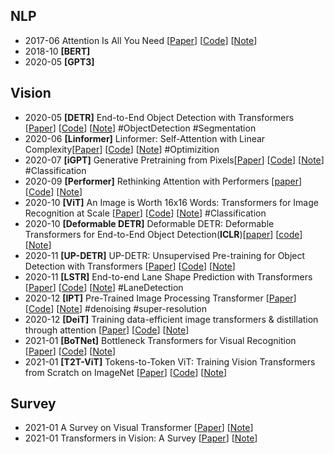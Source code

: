 ## NLP

- 2017-06 Attention Is All You Need [[Paper](https://arxiv.org/pdf/1706.03762.pdf)] [[Code](https://nbviewer.jupyter.org/github/tensorflow/docs/blob/master/site/en/tutorials/text/transformer.ipynb)] [[Note](https://github.com/junxnone/tech-io/issues/756)]
- 2018-10 **[BERT]**
- 2020-05 **[GPT3]**



## Vision

- 2020-05 **[DETR]** End-to-End Object Detection with Transformers [[Paper](https://arxiv.org/abs/2005.12872v3)] [[Code](https://github.com/facebookresearch/detr)] [[Note](notelink)] #ObjectDetection #Segmentation
- 2020-06 **[Linformer]** Linformer: Self-Attention with Linear Complexity[[Paper](https://arxiv.org/abs/2006.04768v3)] [[Code](https://github.com/lucidrains/linformer)] [[Note](notelink)] #Optimizition
- 2020-07 **[iGPT]** Generative Pretraining from Pixels[[Paper](https://cdn.openai.com/papers/Generative_Pretraining_from_Pixels_V2.pdf)] [[Code](https://github.com/openai/image-gpt)] [[Note](notelink)] #Classification
- 2020-09 **[Performer]** Rethinking Attention with Performers  [[paper](https://arxiv.org/pdf/2009.14794.pdf)] [[Code](https://github.com/google-research/google-research/tree/master/performer)] [[Note](https://github.com/junxnone/tech-io/issues/925)]
- 2020-10 **[ViT]** An Image is Worth 16x16 Words: Transformers for Image Recognition at Scale [[Paper](https://arxiv.org/abs/2010.11929)] [[Code](https://github.com/google-research/vision_transformer)] [[Note](notelink)] #Classification
- 2020-10 **[Deformable DETR]** Deformable DETR: Deformable Transformers for End-to-End Object Detection(**ICLR**)[[paper](https://arxiv.org/abs/2010.04159)] [[code](https://github.com/fundamentalvision/Deformable-DETR)] [[Note](notelink)]
- 2020-11 **[UP-DETR]** UP-DETR: Unsupervised Pre-training for Object Detection with Transformers [[Paper](https://arxiv.org/abs/2011.09094)] [[Code](codelink)] [[Note](notelink)]
- 2020-11 **[LSTR]** End-to-end Lane Shape Prediction with Transformers [[Paper](https://arxiv.org/pdf/2011.04233.pdf)] [[Code](https://github.com/liuruijin17/LSTR)] [[Note](notelink)] #LaneDetection
- 2020-12 **[IPT]** Pre-Trained Image Processing Transformer [[Paper](https://arxiv.org/abs/2012.00364)] [[Code](codelink)] [[Note](notelink)] #denoising #super-resolution
- 2020-12 **[DeiT]** Training data-efficient image transformers & distillation through attention [[Paper](https://arxiv.org/abs/2012.12877)] [[Code](https://github.com/facebookresearch/deit)]  [[Note](https://github.com/junxnone/tech-io/issues/931)]
- 2021-01 **[BoTNet]** Bottleneck Transformers for Visual Recognition [[Paper](https://arxiv.org/abs/2101.11605)] [[Code](https://paperswithcode.com/paper/bottleneck-transformers-for-visual#code)]  [[Note](https://github.com/junxnone/tech-io/issues/929)]
- 2021-01 **[T2T-ViT]** Tokens-to-Token ViT: Training Vision Transformers from Scratch on ImageNet [[Paper](https://arxiv.org/abs/2101.11986)] [[Code](https://github.com/yitu-opensource/T2T-ViT)] [[Note](https://github.com/junxnone/tech-io/issues/928)]

## Survey

- 2021-01 A Survey on Visual Transformer [[Paper](https://arxiv.org/pdf/2012.12556.pdf)]  [[Note](https://github.com/junxnone/tech-io/issues/926)]
- 2021-01 Transformers in Vision: A Survey [[Paper](https://arxiv.org/pdf/2101.01169.pdf)]  [[Note](https://github.com/junxnone/tech-io/issues/927)]

